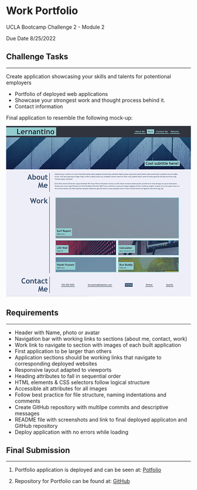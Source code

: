 # Work Portfolio

UCLA Bootcamp Challenge 2 - Module 2

Due Date 8/25/2022

## Challenge Tasks
---

Create application showcasing your skills and talents for potentional employers
- Portfolio of deployed web applications
- Showcase your strongest work and thought process behind it. 
- Contact information

Final application to resemble the following mock-up:

![website with generic header, navitation bar, about me section, linked boxes that change color on hover,footer with contact links](./assets/images/myportfolio_mockup.jpg)

## Requirements
---

- Header with Name, photo or avatar
- Navigation bar with working links to sections (about me, contact, work)
- Work link to navigate to section with images of each built application
- First application to be larger than others
- Application sections should be working links that navigate to corresponding deployed websites
- Responsive layout adapted to viewports
- Heading attributes to fall in sequential order
- HTML elements & CSS selectors follow logical structure
- Accessible alt attributes for all images
- Follow best practice for file structure, naming indentations and comments
- Create GitHub repository with multilpe commits and descriptive messages
- README file with screenshots and link to final deployed applicaton and GitHub repository
- Deploy application with no errors while loading


## Final Submission
---
1. Portfolio application is deployed and can be seen at: [Potfolio](https://me-ross.github.io/)

2. Repository for Portfolio can be found at: [GitHub](https://github.com/Me-ross/)

